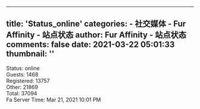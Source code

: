 
---
title: 'Status_online'
categories: 
    - 社交媒体
    - Fur Affinity - 站点状态
author: Fur Affinity - 站点状态
comments: false
date: 2021-03-22 05:01:33
thumbnail: ''
---

<div>   
Status: online <br> Guests: 1468 <br>Registered: 13757 <br> Other: 21869  <br>Total: 37094 <br> Fa Server Time: Mar 21, 2021 10:01 PM  
</div>
            